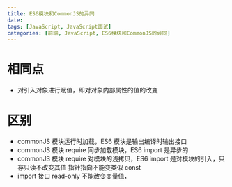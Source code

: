 ```yaml
---
title: ES6模块和CommonJS的异同
date:
tags: [JavaScript, JavaScript面试]
categories: [前端, JavaScript, ES6模块和CommonJS的异同]
---
```


# 相同点

- 对引入对象进行赋值，即对对象内部属性的值的改变

# 区别

- commonJS 模块运行时加载，ES6 模块是输出编译时输出接口
- commonJS 模块 require 同步加载模块，ES6 import 是异步的
- commonJS 模块 require 对模块的浅拷贝，ES6 import 是对模块的引入，只存只读不改变其值 指针指向不能变类似 const
- import 接口 read-only 不能改变变量值，
